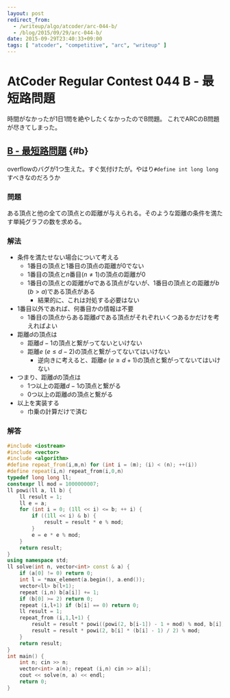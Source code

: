 ```yaml
---
layout: post
redirect_from:
  - /writeup/algo/atcoder/arc-044-b/
  - /blog/2015/09/29/arc-044-b/
date: 2015-09-29T23:40:33+09:00
tags: [ "atcoder", "competitive", "arc", "writeup" ]
---
```


# AtCoder Regular Contest 044 B - 最短路問題

時間がなかったが1日1問を絶やしたくなかったのでB問題。
これでARCのB問題が尽きてしまった。

<!-- more -->

## [B - 最短路問題](https://beta.atcoder.jp/contests/arc044/tasks/arc044_b) {#b}

overflowのバグが1つ生えた。すぐ気付けたが。やはり`#define int long long`すべきなのだろうか

### 問題

ある頂点と他の全ての頂点との距離が与えられる。そのような距離の条件を満たす単純グラフの数を求める。

### 解法

-   条件を満たせない場合について考える
    -   1番目の頂点と1番目の頂点の距離が0でない
    -   1番目の頂点と$n$番目($n \neq 1$)の頂点の距離が0
    -   1番目の頂点との距離が$a$である頂点がないが、1番目の頂点との距離が$b$ ($b > a$)である頂点がある
        -   結果的に、これは対処する必要はない
-   1番目以外であれば、何番目かの情報は不要
    -   1番目の頂点からある距離$d$である頂点がそれぞれいくつあるかだけを考えればよい
-   距離$d$の頂点は
    -   距離$d-1$の頂点と繋がってないといけない
    -   距離$e$ ($e \le d-2$)の頂点と繋がってないてはいけない
        -   逆向きに考えると、距離$e$ ($e \ge d+1$)の頂点と繋がってないてはいけない
-   つまり、距離$d$の頂点は
    -   1つ以上の距離$d-1$の頂点と繋がる
    -   0つ以上の距離$d$の頂点と繋がる
-   以上を実装する
    -   巾乗の計算だけで済む

### 解答

``` c++
#include <iostream>
#include <vector>
#include <algorithm>
#define repeat_from(i,m,n) for (int i = (m); (i) < (n); ++(i))
#define repeat(i,n) repeat_from(i,0,n)
typedef long long ll;
constexpr ll mod = 1000000007;
ll powi(ll a, ll b) {
    ll result = 1;
    ll e = a;
    for (int i = 0; (1ll << i) <= b; ++ i) {
        if ((1ll << i) & b) {
            result = result * e % mod;
        }
        e = e * e % mod;
    }
    return result;
}
using namespace std;
ll solve(int n, vector<int> const & a) {
    if (a[0] != 0) return 0;
    int l = *max_element(a.begin(), a.end());
    vector<ll> b(l+1);
    repeat (i,n) b[a[i]] += 1;
    if (b[0] >= 2) return 0;
    repeat (i,l+1) if (b[i] == 0) return 0;
    ll result = 1;
    repeat_from (i,1,l+1) {
        result = result * powi((powi(2, b[i-1]) - 1 + mod) % mod, b[i]) % mod;
        result = result * powi(2, b[i] * (b[i] - 1) / 2) % mod;
    }
    return result;
}
int main() {
    int n; cin >> n;
    vector<int> a(n); repeat (i,n) cin >> a[i];
    cout << solve(n, a) << endl;
    return 0;
}
```

